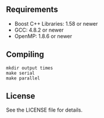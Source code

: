 ## Requirements

- Boost C++ Libraries: 1.58 or newer
- GCC: 4.8.2 or newer
- OpenMP: 1.8.6 or newer

## Compiling
```
mkdir output times
make serial
make parallel
```

## License

See the LICENSE file for details.
